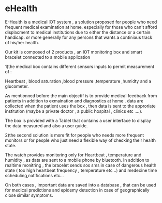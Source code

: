 # eHealth

E-Health is a medical IOT system , a solution proposed for people who need frequent medical 
examination at home, especially for those who can't afford displacment to medical institutions due to either the distance or a certain handicap.
or more generally for any persons that wants a continious track of his/her health.

Our kit is composed of 2 products , an IOT monitoring box and smart bracelet connected to a mobile application

1)the medical box contains different sensors inputs to permit measurement of :

Heartbeat , blood saturation ,blood pressure ,temperature ,humidty and a glucometer.

As mentionned before the main objectif is to provide medical feedback from patients in addition to exmaination and diagnostics at home .
data are collected when the patient uses the box , then data is sent to the approriate 
institution (maybe a private doctor , a public hospital , clinics etc ....).

The box is provided with a Tablet that contains a user interface to display the data measured and also a user guide.

2)the second solution is more fit for people who needs more frequent monitors or for people who just need a flexible way of
checking their health state.

The watch provides monitoring only for Heartbeat , temperature and humidity , as data are sent to a mobile phone by bluetooth.
In addition to realtime monitring , the bracelet sends sos sms in case of dangerous health state ( too high heartbeat frequency , temperature etc ..)
and medecine time scheduling,notifications etc...

On both cases , important data are saved into a database , that can be used for medical predictions and epidemy detection in case of 
geographically close similar symptoms.

